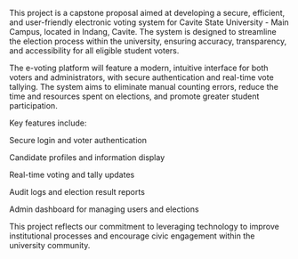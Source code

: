 This project is a capstone proposal aimed at developing a secure, efficient, and user-friendly electronic voting system for Cavite State University - Main Campus, located in Indang, Cavite. The system is designed to streamline the election process within the university, ensuring accuracy, transparency, and accessibility for all eligible student voters.

The e-voting platform will feature a modern, intuitive interface for both voters and administrators, with secure authentication and real-time vote tallying. The system aims to eliminate manual counting errors, reduce the time and resources spent on elections, and promote greater student participation.

Key features include:

Secure login and voter authentication

Candidate profiles and information display

Real-time voting and tally updates

Audit logs and election result reports

Admin dashboard for managing users and elections

This project reflects our commitment to leveraging technology to improve institutional processes and encourage civic engagement within the university community.
